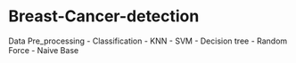 # Breast-Cancer-detection
Data Pre_processing - Classification - KNN - SVM - Decision tree - Random Force - Naive Base
